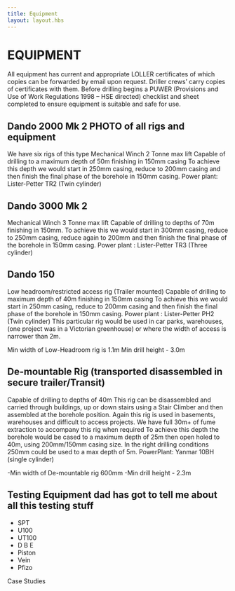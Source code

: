```yaml
---
title: Equipment
layout: layout.hbs
---
```


# EQUIPMENT
All equipment has current and appropriate LOLLER certificates of which copies can be forwarded by email upon request. Driller crews’ carry copies of certificates with them.
Before drilling begins a PUWER (Provisions and Use of Work Regulations 1998 – HSE directed) checklist and sheet completed to ensure equipment is suitable and safe for use. 

## Dando 2000 Mk 2 PHOTO of all rigs and equipment
We have six rigs of this type
Mechanical Winch 2 Tonne max lift
Capable of drilling to a maximum depth of 50m finishing in 150mm casing
To achieve this depth we would start in 250mm casing, reduce to 200mm casing and then finish the final phase of the borehole in 150mm casing.
Power plant: Lister-Petter TR2 (Twin cylinder)

## Dando 3000 Mk 2 
Mechanical Winch 3 Tonne max lift 
Capable of drilling to depths of 70m finishing in 150mm.
To achieve this we would start in 300mm casing, reduce to 250mm casing, reduce again to 200mm and then finish the final phase of the borehole in 150mm casing.
Power plant : Lister-Petter TR3 (Three cylinder)

## Dando 150
Low headroom/restricted access rig (Trailer mounted)
Capable of drilling to maximum depth of 40m finishing in 150mm casing
To achieve this we would start in 250mm casing, reduce to 200mm casing and then finish the final phase of the borehole in 150mm casing.
Power plant : Lister-Petter PH2 (Twin cylinder)
This particular rig would be used in car parks, warehouses, (one project was in a Victorian greenhouse) or where the width of access is narrower than 2m. 

Min width of Low-Headroom rig is 1.1m
Min drill height - 3.0m 

## De-mountable Rig (transported disassembled in secure trailer/Transit)
Capable of drilling to depths of 40m
This rig can be disassembled and carried through buildings, up or down stairs using a Stair Climber and then assembled at the borehole position.
Again this rig is used in basements, warehouses and difficult to access projects. We have full 30m+ of fume extraction to accompany this rig when required 
To achieve this depth the borehole would be cased to a maximum depth of 25m then open holed to 40m, using 200mm/150mm casing size. In the right drilling conditions 250mm could be used to a max depth of 5m. 
PowerPlant: Yanmar 10BH (single cylinder)

-Min width of De-mountable rig 600mm
-Min drill height - 2.3m
## Testing Equipment   dad has got to tell me about all this testing stuff
- SPT
- U100
- UT100
- D B E
- Piston 
- Vein
- Pfizo

Case Studies
